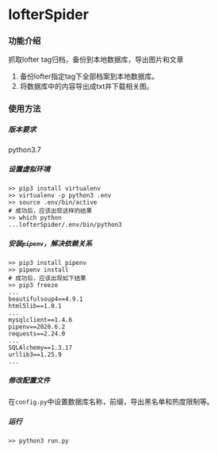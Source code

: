 # lofterSpider
### 功能介绍
抓取lofter tag归档，备份到本地数据库，导出图片和文章
1. 备份lofter指定tag下全部档案到本地数据库。
2. 将数据库中的内容导出成txt并下载相关图。

### 使用方法
##### 版本要求
python3.7
##### 设置虚拟环境
```shell
>> pip3 install virtualenv
>> virtualenv -p python3 .env
>> source .env/bin/active
# 成功后，应该出现这样的结果
>> which python
...lofterSpider/.env/bin/python3
```
##### 安装`pipenv`，解决依赖关系
```shell
>> pip3 install pipenv
>> pipenv install
# 成功后，应该出现如下结果
>> pip3 freeze
...
beautifulsoup4==4.9.1
html5lib==1.0.1
...
mysqlclient==1.4.6
pipenv==2020.6.2
requests==2.24.0
...
SQLAlchemy==1.3.17
urllib3==1.25.9
...
```
##### 修改配置文件
在`config.py`中设置数据库名称，前缀，导出黑名单和热度限制等。
##### 运行
```shell
>> python3 run.py
```

